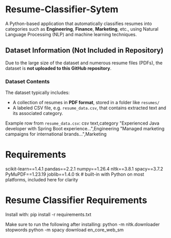 # Resume-Classifier-Sytem
A Python-based application that automatically classifies resumes into categories such as **Engineering**, **Finance**, **Marketing**, etc., using Natural Language Processing (NLP) and machine learning techniques.


## Dataset Information (Not Included in Repository)

Due to the large size of the dataset and numerous resume files (PDFs), the dataset is **not uploaded to this GitHub repository**.

### Dataset Contents
The dataset typically includes:
- A collection of resumes in **PDF format**, stored in a folder like `resumes/`
- A labeled CSV file, e.g. `resume_data.csv`, that contains extracted text and its associated category.

Example row from `resume_data.csv`:
csv
text,category
"Experienced Java developer with Spring Boot experience...",Engineering
"Managed marketing campaigns for international brands...",Marketing

# Requirements
scikit-learn==1.4.1
pandas==2.2.1
numpy==1.26.4
nltk==3.8.1
spacy==3.7.2
PyMuPDF==1.23.19
joblib==1.4.0
tk  # built-in with Python on most platforms, included here for clarity

# Resume Classifier Requirements
Install with: pip install -r requirements.txt

Make sure to run the following after installing:
python -m nltk.downloader stopwords
python -m spacy download en_core_web_sm
